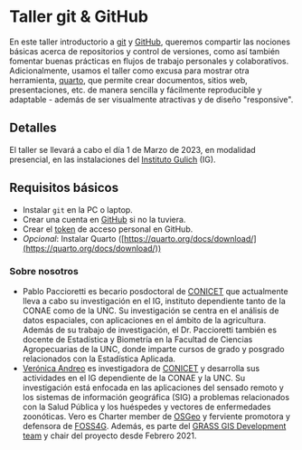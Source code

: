 # Taller git & GitHub

En este taller introductorio a [git](https://git-scm.com/) y [GitHub](https://github.com/), queremos compartir las nociones básicas acerca de repositorios y control de versiones, como así también fomentar buenas prácticas en flujos de trabajo personales y colaborativos. Adicionalmente, usamos el taller como excusa para mostrar otra herramienta, [quarto](https://quarto.org/), que permite crear documentos, sitios web, presentaciones, etc. de manera sencilla y fácilmente reproducible y adaptable - además de ser visualmente atractivas y de diseño "responsive".

## Detalles

El taller se llevará a cabo el día 1 de Marzo de 2023, en modalidad presencial, en las instalaciones del [Instituto Gulich](https://ig.conae.unc.edu.ar/) (IG).

## Requisitos básicos

- Instalar `git` en la PC o laptop.
- Crear una cuenta en [GitHub](https://github.com/) si no la tuviera.
- Crear el [token](https://docs.github.com/en/authentication/keeping-your-account-and-data-secure/creating-a-personal-access-token#creating-a-fine-grained-personal-access-token) de acceso personal en GitHub. 
- _Opcional_: Instalar Quarto ([https://quarto.org/docs/download/](https://quarto.org/docs/download/))

### Sobre nosotros

- Pablo Paccioretti es becario posdoctoral de [CONICET](http://www.conicet.gov.ar/?lan=en) que actualmente lleva a cabo su investigación en el IG, instituto dependiente tanto de la CONAE como de la UNC. Su investigación se centra en el análisis de datos espaciales, con aplicaciones en el ámbito de la agricultura. Además de su trabajo de investigación, el Dr. Paccioretti también es docente de Estadística y Biometría en la Facultad de Ciencias Agropecuarias de la UNC, donde imparte cursos de grado y posgrado relacionados con la Estadística Aplicada. 
- [Verónica Andreo](https://veroandreo.gitlab.io/) es investigadora de [CONICET](http://www.conicet.gov.ar/?lan=en) y desarrolla sus actividades en el IG dependiente de la CONAE y la UNC. Su investigación está enfocada en las aplicaciones del sensado remoto y los sistemas de información geográfica (SIG) a problemas relacionados con la Salud Pública y los huéspedes y vectores de enfermedades zoonóticas. Vero es Charter member de [OSGeo](http://www.osgeo.org/) y ferviente promotora y defensora de [FOSS4G](http://foss4g.org/). Además, es parte del [GRASS GIS Development team](https://grass.osgeo.org/about/community) y chair del proyecto desde Febrero 2021.
